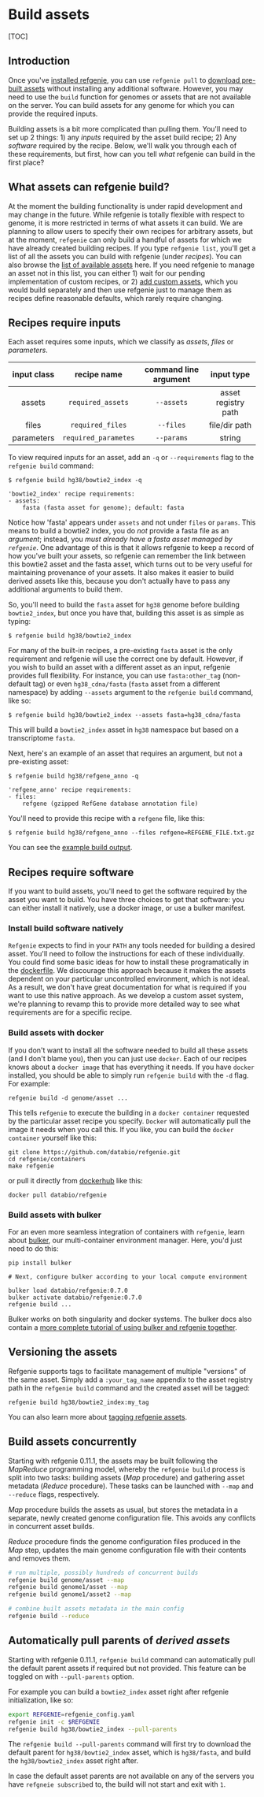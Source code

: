 <h1>Build assets</h1>

[TOC]

## Introduction
Once you've [installed refgenie](install.md), you can use `refgenie pull` to [download pre-built assets](pull.md) without installing any additional software. However, you may need to use the `build` function for genomes or assets that are not available on the server. You can build assets for any genome for which you can provide the required inputs.

Building assets is a bit more complicated than pulling them. You'll need to set up 2 things: 1) any *inputs* required by the asset build recipe; 2) Any *software* required by the recipe. Below, we'll walk you through each of these requirements, but first, how can you tell *what* refgenie can build in the first place?

## What assets can refgenie build?

At the moment the building functionality is under rapid development and may change in the future. While refgenie is totally flexible with respect to genome, it is more restricted in terms of what assets it can build. We are planning to allow users to specify their own recipes for arbitrary assets, but at the moment, `refgenie` can only build a handful of assets for which we have already created building recipes. If you type `refgenie list`, you'll get a list of all the assets you can build with refgenie (under *recipes*). You can also browse the [list of available assets](available_assets.md) here. If you need refgenie to manage an asset not in this list, you can either 1) wait for our pending implementation of custom recipes, or 2) [add custom assets](custom_assets.md), which you would build separately and then use refgenie just to manage them as recipes define reasonable defaults, which rarely require changing.

## Recipes require inputs

Each asset requires some inputs, which we classify as _assets_, _files_ or _parameters_.

| **input class** |    **recipe name**   | **command line argument** |    **input type**   |
|:---------------:|:--------------------:|:-------------------------:|:-------------------:|
| assets          |   `required_assets`  |         `--assets`        | asset registry path |
| files           |   `required_files`   |         `--files`         |    file/dir path    |
| parameters      | `required_parametes` |       `--params`          |        string       |


 To view required inputs for an asset, add an `-q` or `--requirements` flag to the `refgenie build` command:

```
$ refgenie build hg38/bowtie2_index -q

'bowtie2_index' recipe requirements:
- assets:
	fasta (fasta asset for genome); default: fasta
```

Notice how 'fasta' appears under `assets` and not under `files` or `params`. This means to build a bowtie2 index, you do *not* provide a fasta file as an *argument*; instead, you *must already have a fasta asset managed by `refgenie`*. One advantage of this is that it allows refgenie to keep a record of how you've built your assets, so refgenie can remember the link between this bowtie2 asset and the fasta asset, which turns out to be very useful for maintaining provenance of your assets. It also makes it easier to build derived assets like this, because you don't actually have to pass any additional arguments to build them.

So, you'll need to build the `fasta` asset for `hg38` genome before building `bowtie2_index`, but once you have that, building this asset is as simple as typing:

```
$ refgenie build hg38/bowtie2_index
```

For many of the built-in recipes, a pre-existing `fasta` asset is the only requirement and refgenie will use the correct one by default. However, if you wish to build an asset with a different asset as an input, refgenie provides full flexibility. For instance, you can use `fasta:other_tag` (non-default tag) or even `hg38_cdna/fasta` (`fasta` asset from a different namespace) by adding `--assets` argument to the `refgenie build` command, like so:

```
$ refgenie build hg38/bowtie2_index --assets fasta=hg38_cdna/fasta
```

This will build a `bowtie2_index` asset in `hg38` namespace but based on a transcriptome `fasta`.


Next, here's an example of an asset that requires an argument, but not a pre-existing asset:

```
$ refgenie build hg38/refgene_anno -q

'refgene_anno' recipe requirements:
- files:
	refgene (gzipped RefGene database annotation file)
```

You'll need to provide this recipe with a `refgene` file, like this:

```
$ refgenie build hg38/refgene_anno --files refgene=REFGENE_FILE.txt.gz
```

You can see the [example build output](build_output.md).

## Recipes require software

If you want to build assets, you'll need to get the software required by the asset you want to build. You have three choices to get that software: you can either install it natively, use a docker image, or use a bulker manifest.

### Install build software natively

`Refgenie` expects to find in your `PATH` any tools needed for building a desired asset. You'll need to follow the instructions for each of these individually. You could find some basic ideas for how to install these programatically in the [dockerfile](https://github.com/databio/refgenie/blob/dev/containers/Dockerfile_refgenie). We discourage this approach because it makes the assets dependent on your particular uncontrolled environment, which is not ideal. As a result, we don't have great documentation for what is required if you want to use this native approach. As we develop a custom asset system, we're planning to revamp this to provide more detailed way to see what requirements are for a specific recipe.

### Build assets with docker

If you don't want to install all the software needed to build all these assets (and I don't blame you), then you can just use `docker`. Each of our recipes knows about a `docker image` that has everything it needs. If you have `docker` installed, you should be able to simply run `refgenie build` with the `-d` flag. For example:

```
refgenie build -d genome/asset ...
```

This tells `refgenie` to execute the building in a `docker container` requested by the particular asset recipe you specify. `Docker` will automatically pull the image it needs when you call this. If you like, you can build the `docker container` yourself like this:

```
git clone https://github.com/databio/refgenie.git
cd refgenie/containers
make refgenie
```

or pull it directly from [dockerhub](https://hub.docker.com/r/databio/refgenie) like this:

```
docker pull databio/refgenie
```

### Build assets with bulker

For an even more seamless integration of containers with `refgenie`, learn about [bulker](http://bulker.io), our multi-container environment manager. Here, you'd just need to do this:

```console
pip install bulker

# Next, configure bulker according to your local compute environment

bulker load databio/refgenie:0.7.0
bulker activate databio/refgenie:0.7.0
refgenie build ...
```

Bulker works on both singularity and docker systems. The bulker docs also contain a [more complete tutorial of using bulker and refgenie together](http://bulker.databio.org/en/latest/refgenie_tutorial/).

## Versioning the assets

Refgenie supports tags to facilitate management of multiple "versions" of the same asset. Simply add a `:your_tag_name` appendix to the asset registry path in the `refgenie build` command and the created asset will be tagged:

```
refgenie build hg38/bowtie2_index:my_tag
```

You can also learn more about [tagging refgenie assets](tag.md).

## Build assets concurrently

Starting with refgenie 0.11.1, the assets may be built following the _MapReduce_ programming model, whereby the `refgenie build` process is split into two tasks: building assets (_Map_ procedure) and gathering asset metadata (_Reduce_ procedure). These tasks can be launched with `--map` and `--reduce` flags, respectively.

_Map_ procedure builds the assets as usual, but stores the metadata in a separate, newly created genome configuration file. This avoids any conflicts in concurrent asset builds.

_Reduce_ procedure finds the genome configuration files produced in the _Map_ step, updates the main genome configuration file with their contents and removes them.

```bash
# run multiple, possibly hundreds of concurrent builds
refgenie build genome/asset --map
refgenie build genome1/asset --map
refgenie build genome1/asset2 --map

# combine built assets metadata in the main config
refgenie build --reduce
```

## Automatically pull parents of _derived assets_

Starting with refgenie 0.11.1, `refgenie build` command can automatically pull the default parent assets if required but not provided. This feature can be toggled on with `--pull-parents` option.

For example you can build a `bowtie2_index` asset right after refgenie initialization, like so:

```bash
export REFGENIE=refgenie_config.yaml
refgenie init -c $REFGENIE
refgenie build hg38/bowtie2_index --pull-parents
```

The `refgenie build --pull-parents` command will first try to download the default parent for `hg38/bowtie2_index` asset, which is `hg38/fasta`, and build the `hg38/bowtie2_index` asset right after.

In case the default asset parents are not available on any of the servers you have `refgneie subscribe`d to, the build will not start and exit with `1`.
